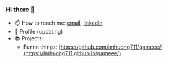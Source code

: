 ### Hi there 👋

- 📫 How to reach me: [email](mailto:lmhuong711@gmail.com), [linkedin](https://www.linkedin.com/in/lmhuong711/)
- :dog: Profile (updating)
- :books: Projects:
  + Funnn things: [https://github.com/lmhuong711/gameee/](https://lmhuong711.github.io/gameee/)

<!--
**lmhuong711/lmhuong711** is a ✨ _special_ ✨ repository because its `README.md` (this file) appears on your GitHub profile.

Here are some ideas to get you started:

- 🔭 I’m currently working on ...
- 🌱 I’m currently learning ...
- 👯 I’m looking to collaborate on ...
- 🤔 I’m looking for help with ...
- 💬 Ask me about ...
- 😄 Pronouns: ...
- ⚡ Fun fact: ...
-->
